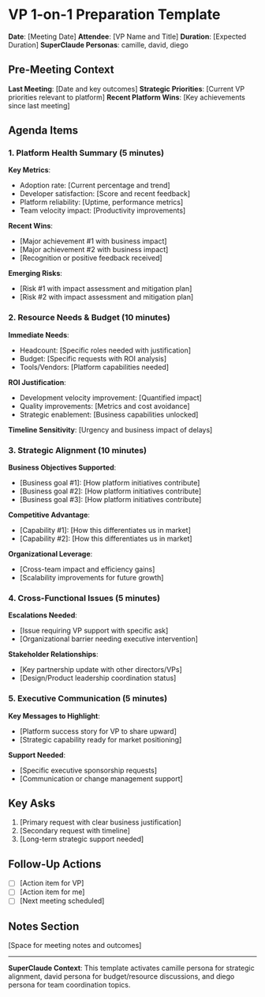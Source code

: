 # VP 1-on-1 Preparation Template

**Date**: [Meeting Date]
**Attendee**: [VP Name and Title]
**Duration**: [Expected Duration]
**SuperClaude Personas**: camille, david, diego

## Pre-Meeting Context

**Last Meeting**: [Date and key outcomes]
**Strategic Priorities**: [Current VP priorities relevant to platform]
**Recent Platform Wins**: [Key achievements since last meeting]

## Agenda Items

### 1. Platform Health Summary (5 minutes)
**Key Metrics**:
- Adoption rate: [Current percentage and trend]
- Developer satisfaction: [Score and recent feedback]
- Platform reliability: [Uptime, performance metrics]
- Team velocity impact: [Productivity improvements]

**Recent Wins**:
- [Major achievement #1 with business impact]
- [Major achievement #2 with business impact]
- [Recognition or positive feedback received]

**Emerging Risks**:
- [Risk #1 with impact assessment and mitigation plan]
- [Risk #2 with impact assessment and mitigation plan]

### 2. Resource Needs & Budget (10 minutes)
**Immediate Needs**:
- Headcount: [Specific roles needed with justification]
- Budget: [Specific requests with ROI analysis]
- Tools/Vendors: [Platform capabilities needed]

**ROI Justification**:
- Development velocity improvement: [Quantified impact]
- Quality improvements: [Metrics and cost avoidance]
- Strategic enablement: [Business capabilities unlocked]

**Timeline Sensitivity**: [Urgency and business impact of delays]

### 3. Strategic Alignment (10 minutes)
**Business Objectives Supported**:
- [Business goal #1]: [How platform initiatives contribute]
- [Business goal #2]: [How platform initiatives contribute]
- [Business goal #3]: [How platform initiatives contribute]

**Competitive Advantage**:
- [Capability #1]: [How this differentiates us in market]
- [Capability #2]: [How this differentiates us in market]

**Organizational Leverage**:
- [Cross-team impact and efficiency gains]
- [Scalability improvements for future growth]

### 4. Cross-Functional Issues (5 minutes)
**Escalations Needed**:
- [Issue requiring VP support with specific ask]
- [Organizational barrier needing executive intervention]

**Stakeholder Relationships**:
- [Key partnership update with other directors/VPs]
- [Design/Product leadership coordination status]

### 5. Executive Communication (5 minutes)
**Key Messages to Highlight**:
- [Platform success story for VP to share upward]
- [Strategic capability ready for market positioning]

**Support Needed**:
- [Specific executive sponsorship requests]
- [Communication or change management support]

## Key Asks
1. [Primary request with clear business justification]
2. [Secondary request with timeline]
3. [Long-term strategic support needed]

## Follow-Up Actions
- [ ] [Action item for VP]
- [ ] [Action item for me]
- [ ] [Next meeting scheduled]

## Notes Section
[Space for meeting notes and outcomes]

---

**SuperClaude Context**: This template activates camille persona for strategic alignment, david persona for budget/resource discussions, and diego persona for team coordination topics.
